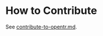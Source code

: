 # How to Contribute

See [contribute-to-opentr.md](./content/tr/docs/about/contribute-to-opentr.md).
